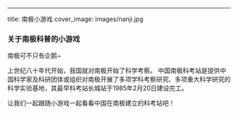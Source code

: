 ---
title: 南极小游戏
cover_image: images/nanji.jpg


 ### 关于南极科普的小游戏

南极可不只有企鹅~

上世纪八十年代开始，我国就对南极开始了科学考察。 中国南极科考站是提供中国科学家及科研团体或组织对南极开展了多项学科考察研究、多项重大科学研究的科学实验基地，其最早科考站长城站于1985年2月20日建设完工。

让我们一起跟随小游戏一起看看中国在南极建立的科考站吧！